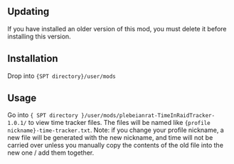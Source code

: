 ## Updating
If you have installed an older version of this mod, you must delete it before installing this version.

## Installation
Drop into `{SPT directory}/user/mods`

## Usage
Go into `{ SPT directory }/user/mods/plebeianrat-TimeInRaidTracker-1.0.1/` to view time tracker files. The files will be named like `{profile nickname}-time-tracker.txt`.
Note: if you change your profile nickname, a new file will be generated with the new nickname, and time will not be carried over unless you manually copy the contents of the old file into the new one / add them together.
